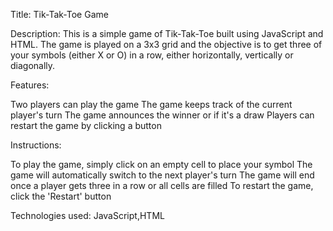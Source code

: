 Title: Tik-Tak-Toe Game

Description: This is a simple game of Tik-Tak-Toe built using JavaScript and HTML. The game is played on a 3x3 grid and the objective is to get three of your symbols (either X or O) in a row, either horizontally, vertically or diagonally.

Features:

Two players can play the game
The game keeps track of the current player's turn
The game announces the winner or if it's a draw
Players can restart the game by clicking a button


Instructions:

To play the game, simply click on an empty cell to place your symbol
The game will automatically switch to the next player's turn
The game will end once a player gets three in a row or all cells are filled
To restart the game, click the 'Restart' button

Technologies used: JavaScript,HTML


